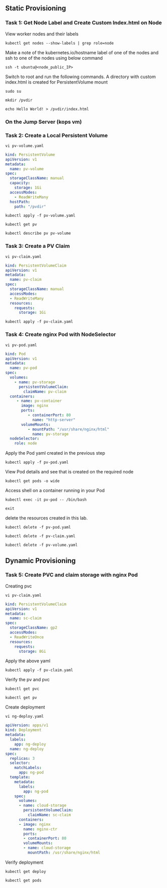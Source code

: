 ## Static Provisioning

### Task 1: Get Node Label and Create Custom Index.html on Node
View worker nodes and their labels
```
kubectl get nodes --show-labels | grep role=node
```
Make a note of the kubernetes.io/hostname label of one of the nodes and ssh to one of the nodes using below command
```
ssh -t ubuntu@<node_public_IP> 
```
Switch to root and run the following commands. A directory with custom index.html is created for PersistentVolume mount 
```
sudo su
```
```
mkdir /pvdir
```
```
echo Hello World! > /pvdir/index.html
```
### On the Jump Server (kops vm)
### Task 2: Create a Local Persistent Volume
```
vi pv-volume.yaml
```
```yaml
kind: PersistentVolume
apiVersion: v1
metadata:
  name: pv-volume
spec:
  storageClassName: manual
  capacity:
    storage: 1Gi
  accessModes:
    - ReadWriteMany
  hostPath:
    path: "/pvdir"
```
```
kubectl apply -f pv-volume.yaml
```
```
kubectl get pv
```
```
kubectl describe pv pv-volume
```

### Task 3: Create a PV Claim
```
vi pv-claim.yaml
```
```yaml
kind: PersistentVolumeClaim
apiVersion: v1
metadata:
  name: pv-claim
spec:
  storageClassName: manual
  accessModes:
  - ReadWriteMany
  resources:
    requests:
      storage: 1Gi
```
```
kubectl apply -f pv-claim.yaml
```

### Task 4: Create nginx Pod with NodeSelector
```
vi pv-pod.yaml
```
```yaml
kind: Pod
apiVersion: v1
metadata:
  name: pv-pod
spec:
  volumes:
    - name: pv-storage
      persistentVolumeClaim:
        claimName: pv-claim
  containers:
     - name: pv-container
       image: nginx
       ports:
          - containerPort: 80
            name: "http-server"
       volumeMounts:
          - mountPath: "/usr/share/nginx/html"
            name: pv-storage
  nodeSelector:
    role: node
```
Apply the Pod yaml created in the previous step
```
kubectl apply -f pv-pod.yaml
```
View Pod details and see that is created on the required node
```
kubectl get pods -o wide
```
Access shell on a container running in your Pod
```
kubectl exec -it pv-pod -- /bin/bash
```
```
exit
```
delete the resources created in this lab.
```
kubectl delete -f pv-pod.yaml
```
```
kubectl delete -f pv-claim.yaml
```
```
kubectl delete -f pv-volume.yaml
```

## Dynamic Provisioning
### Task 5: Create PVC and claim storage with nginx Pod
Creating pvc 
```
vi pv-claim.yaml
```
```yaml
kind: PersistentVolumeClaim
apiVersion: v1
metadata:
  name: sc-claim
spec:
  storageClassName: gp2
  accessModes:
  - ReadWriteOnce
  resources:
    requests:
      storage: 8Gi
```
Apply the above yaml 
```
kubectl apply -f pv-claim.yaml
```
Verify the pv and pvc
```
kubectl get pvc
```
```
kubectl get pv
```
Create deployment
```
vi ng-deploy.yaml
```
```yaml
apiVersion: apps/v1
kind: Deployment
metadata:
  labels:
    app: ng-deploy
  name: ng-deploy
spec:
  replicas: 3
  selector:
    matchLabels:
      app: ng-pod
  template:
    metadata:
      labels:
        app: ng-pod
    spec:
      volumes:
      - name: cloud-storage
        persistentVolumeClaim:
          claimName: sc-claim
      containers:
      - image: nginx
        name: nginx-ctr
        ports:
        - containerPort: 80
        volumeMounts:
        - name: cloud-storage
          mountPath: /usr/share/nginx/html
```
Verify deployment
```
kubectl get deploy
```
```
kubectl get pods
```


